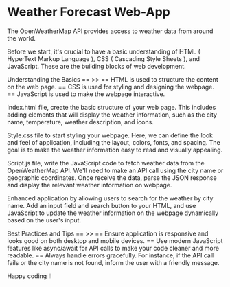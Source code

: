 # Weather Forecast Web-App
The OpenWeatherMap API provides access to weather data from around the world.

Before we start, it's crucial to have a basic understanding of HTML ( HyperText Markup Language ), CSS ( Cascading Style Sheets ), and JavaScript. These are the building blocks of web development.

Understanding the Basics == >>
== HTML is used to structure the content on the web page.
== CSS is used for styling and designing the webpage.
== JavaScript is used to make the webpage interactive.

Index.html file, create the basic structure of your web page. This includes adding elements that will display the weather information, such as the city name, temperature, weather description, and icons.

Style.css file to start styling your webpage. Here, we can define the look and feel of application, including the layout, colors, fonts, and spacing. The goal is to make the weather information easy to read and visually appealing.

Script.js file, write the JavaScript code to fetch weather data from the OpenWeatherMap API. We'll need to make an API call using the city name or geographic coordinates. Once receive the data, parse the JSON response and display the relevant weather information on webpage.

Enhanced application by allowing users to search for the weather by city name. Add an input field and search button to your HTML, and use JavaScript to update the weather information on the webpage dynamically based on the user's input.

Best Practices and Tips == >>
== Ensure application is responsive and looks good on both desktop and mobile devices.
== Use modern JavaScript features like async/await for API calls to make your code cleaner and more readable.
== Always handle errors gracefully. For instance, if the API call fails or the city name is not found, inform the user with a friendly message.

Happy coding !!
